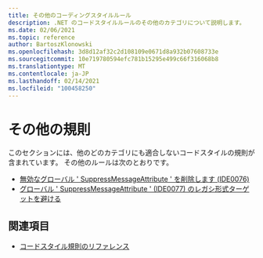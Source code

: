 ```yaml
---
title: その他のコーディングスタイルルール
description: .NET のコードスタイルルールのその他のカテゴリについて説明します。
ms.date: 02/06/2021
ms.topic: reference
author: BartoszKlonowski
ms.openlocfilehash: 3d8d12af32c2d108109e0671d8a932b07608733e
ms.sourcegitcommit: 10e719780594efc781b15295e499c66f316068b8
ms.translationtype: MT
ms.contentlocale: ja-JP
ms.lasthandoff: 02/14/2021
ms.locfileid: "100458250"
---
```

# <a name="miscellaneous-rules"></a>その他の規則

このセクションには、他のどのカテゴリにも適合しないコードスタイルの規則が含まれています。 その他のルールは次のとおりです。

- [無効なグローバル ' SuppressMessageAttribute ' を削除します (IDE0076)](ide0076.md)
- [グローバル ' SuppressMessageAttribute ' (IDE0077) のレガシ形式ターゲットを避ける](ide0077.md)

## <a name="see-also"></a>関連項目

- [コードスタイル規則のリファレンス](index.md)
